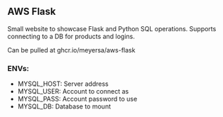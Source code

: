 ## AWS Flask

Small website to showcase Flask and Python SQL operations. Supports connecting to a DB for products and logins. 

Can be pulled at ghcr.io/meyersa/aws-flask

### ENVs: 

- MYSQL_HOST: Server address
- MYSQL_USER: Account to connect as 
- MYSQL_PASS: Account password to use
- MYSQL_DB: Database to mount